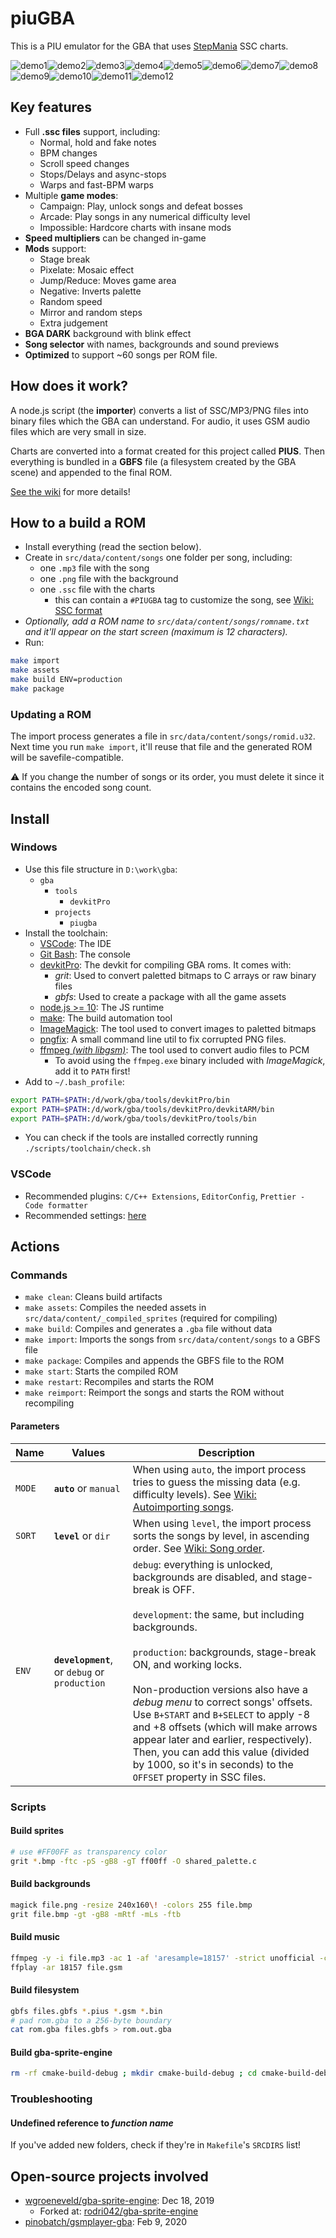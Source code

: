 # piuGBA

This is a PIU emulator for the GBA that uses [StepMania](https://github.com/stepmania/stepmania) SSC charts.

![demo1](img/1.gif)![demo2](img/2.gif)![demo3](img/3.gif)![demo4](img/4.gif)![demo5](img/5.gif)![demo6](img/6.gif)![demo7](img/7.gif)![demo8](img/8.gif)![demo9](img/9.gif)![demo10](img/10.gif)![demo11](img/11.gif)![demo12](img/12.gif)

## Key features

- Full **.ssc files** support, including:
  * Normal, hold and fake notes
  * BPM changes
  * Scroll speed changes
  * Stops/Delays and async-stops
  * Warps and fast-BPM warps
- Multiple **game modes**:
  * Campaign: Play, unlock songs and defeat bosses
  * Arcade: Play songs in any numerical difficulty level
  * Impossible: Hardcore charts with insane mods
- **Speed multipliers** can be changed in-game
- **Mods** support:
  * Stage break
  * Pixelate: Mosaic effect
  * Jump/Reduce: Moves game area
  * Negative: Inverts palette
  * Random speed
  * Mirror and random steps
  * Extra judgement
- **BGA DARK** background with blink effect
- **Song selector** with names, backgrounds and sound previews
- **Optimized** to support ~60 songs per ROM file.

## How does it work?

A node.js script (the **importer**) converts a list of SSC/MP3/PNG files into binary files which the GBA can understand. For audio, it uses GSM audio files which are very small in size.

Charts are converted into a format created for this project called **PIUS**. Then everything is bundled in a **GBFS** file (a filesystem created by the GBA scene) and appended to the final ROM.

[See the wiki](https://github.com/rodri042/piugba/wiki) for more details!

## How to a build a ROM

- Install everything (read the section below).
- Create in `src/data/content/songs` one folder per song, including:
  - one `.mp3` file with the song
  - one `.png` file with the background
  - one `.ssc` file with the charts
    * this can contain a `#PIUGBA` tag to customize the song, see [Wiki: SSC format](https://github.com/rodri042/piugba/wiki/SSC-format)
- *Optionally, add a ROM name to `src/data/content/songs/romname.txt` and it'll appear on the start screen (maximum is 12 characters).*
- Run:
```bash
make import
make assets
make build ENV=production
make package
```

### Updating a ROM

The import process generates a file in `src/data/content/songs/romid.u32`.
Next time you run `make import`, it'll reuse that file and the generated ROM will be savefile-compatible.

:warning: If you change the number of songs or its order, you must delete it since it contains the encoded song count.

## Install

### Windows

- Use this file structure in `D:\work\gba`:
	* `gba`
		* `tools`
			* `devkitPro`
		* `projects`
			* `piugba`
- Install the toolchain:
  * [VSCode](https://code.visualstudio.com): The IDE
  * [Git Bash](https://gitforwindows.org): The console
  * [devkitPro](https://github.com/devkitPro/installer/releases): The devkit for compiling GBA roms. It comes with:
    * *grit*: Used to convert paletted bitmaps to C arrays or raw binary files
    * *gbfs*: Used to create a package with all the game assets
  * [node.js >= 10](https://nodejs.org/en): The JS runtime
  * [make](scripts/toolchain/programs/make-3.81.zip): The build automation tool
  * [ImageMagick](scripts/toolchain/programs/ImageMagick-7.0.10-3-Q16-x64-static.exe): The tool used to convert images to paletted bitmaps
  * [pngfix](scripts/toolchain/programs/pngfix.exe): A small command line util to fix corrupted PNG files.
  * [ffmpeg *(with libgsm)*](scripts/toolchain/programs/ffmpeg-3.3.3-win64-static.zip): The tool used to convert audio files to PCM
    * To avoid using the `ffmpeg.exe` binary included with *ImageMagick*, add it to `PATH` first!
- Add to `~/.bash_profile`:
```bash
export PATH=$PATH:/d/work/gba/tools/devkitPro/bin
export PATH=$PATH:/d/work/gba/tools/devkitPro/devkitARM/bin
export PATH=$PATH:/d/work/gba/tools/devkitPro/tools/bin
```
- You can check if the tools are installed correctly running `./scripts/toolchain/check.sh`

### VSCode

- Recommended plugins: `C/C++ Extensions`, `EditorConfig`, `Prettier - Code formatter`
- Recommended settings: [here](scripts/toolchain/vscode_settings.json)

## Actions

### Commands

- `make clean`: Cleans build artifacts
- `make assets`: Compiles the needed assets in `src/data/content/_compiled_sprites` (required for compiling)
- `make build`: Compiles and generates a `.gba` file without data
- `make import`: Imports the songs from `src/data/content/songs` to a GBFS file
- `make package`: Compiles and appends the GBFS file to the ROM
- `make start`: Starts the compiled ROM
- `make restart`: Recompiles and starts the ROM
- `make reimport`: Reimport the songs and starts the ROM without recompiling

#### Parameters

Name | Values | Description
--- | --- | ---
`MODE` | **`auto`** or `manual` | When using `auto`, the import process tries to guess the missing data (e.g. difficulty levels). See [Wiki: Autoimporting songs](https://github.com/rodri042/piugba/wiki/Autoimporting-songs).
`SORT` | **`level`** or `dir` | When using `level`, the import process sorts the songs by level, in ascending order. See [Wiki: Song order](https://github.com/rodri042/piugba/wiki/Song-order).
`ENV` | **`development`**, or `debug` or `production` |`debug`: everything is unlocked, backgrounds are disabled, and stage-break is OFF.<br><br> `development`: the same, but including backgrounds.<br><br>`production`: backgrounds, stage-break ON, and working locks.<br><br>Non-production versions also have a *debug menu* to correct songs' offsets. Use `B+START` and `B+SELECT` to apply -8 and +8 offsets (which will make arrows appear later and earlier, respectively). Then, you can add this value (divided by 1000, so it's in seconds) to the `OFFSET` property in SSC files.

### Scripts

#### Build sprites

```bash
# use #FF00FF as transparency color
grit *.bmp -ftc -pS -gB8 -gT ff00ff -O shared_palette.c
```

#### Build backgrounds

```bash
magick file.png -resize 240x160\! -colors 255 file.bmp
grit file.bmp -gt -gB8 -mRtf -mLs -ftb
```

#### Build music

```bash
ffmpeg -y -i file.mp3 -ac 1 -af 'aresample=18157' -strict unofficial -c:a gsm file.gsm
ffplay -ar 18157 file.gsm
```

#### Build filesystem

```bash
gbfs files.gbfs *.pius *.gsm *.bin
# pad rom.gba to a 256-byte boundary
cat rom.gba files.gbfs > rom.out.gba
```

#### Build gba-sprite-engine

```bash
rm -rf cmake-build-debug ; mkdir cmake-build-debug ; cd cmake-build-debug ; cmake ./../ -G "Unix Makefiles" ; make ; cp engine/libgba-sprite-engine.a ../../piugba/libs/libgba-sprite-engine/lib/libgba-sprite-engine.a ; cd ../
```

### Troubleshooting

#### Undefined reference to *function name*

If you've added new folders, check if they're in `Makefile`'s `SRCDIRS` list!

## Open-source projects involved

- [wgroeneveld/gba-sprite-engine](https://github.com/wgroeneveld/gba-sprite-engine): Dec 18, 2019
  * Forked at: [rodri042/gba-sprite-engine](https://github.com/rodri042/gba-sprite-engine)
- [pinobatch/gsmplayer-gba](https://github.com/pinobatch/gsmplayer-gba): Feb 9, 2020
